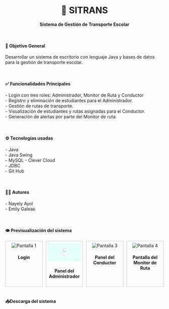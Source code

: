 <div align="center">
<h1>🚌 SITRANS</h1>
<p><strong>Sistema de Gestión de Transporte Escolar</strong></p>
</div>

<br>
<h4>🎯 Objetivo General</h2>
<p>Desarrollar un sistema de escritorio con lenguaje Java y bases de datos para la gestión de transporte escolar.</p>

<br>
<h4>✅ Funcionalidades Principales</h4>
<p>- Login con tres roles: Administrador, Monitor de Ruta y Conductor
<br>
- Registro y eliminación de estudiantes para el Administrador.
<br>
- Gestión de rutas de transporte.
<br>
- Visualización de estudiantes y rutas asignadas para el Conductor.
<br>
- Generación de alertas por parte del Monitor de ruta.</p>

<br>
<h4>⚙ Tecnologías usadas</h4>
<p>- Java<br>- Java Swing<br>- MySQL - Clever Cloud<br>- JDBC<br>- Git Hub</p>

<br>
<h4>👩‍💻 Autores</h4>
<p>- Nayely Ayol<br>- Emily Galeas</p>

<br>
<h4>👁 Previsualización del sistema</h4>
<div style="display: flex; gap: 10px; margin-top: 10px;">
  <div style="flex: 1; border: 1px solid #ccc; padding: 5px; text-align: center;">
    <img src="captura1.jpg" alt="Pantalla 1" style="width: 100%; height: auto;">
    <h4>Login</h4>
  </div>
  <div style="flex: 1; border: 1px solid #ccc; padding: 5px; text-align: center;">
    <img src="ImagenesSistema/login.jpg" alt="Pantalla 2" style="width: 100%; height: auto;">
    <h4>Panel del Administrador</h4>
  </div>
  <div style="flex: 1; border: 1px solid #ccc; padding: 5px; text-align: center;">
    <img src="captura3.jpg" alt="Pantalla 3" style="width: 100%; height: auto;">
    <h4>Panel del Conductor</h4>
  </div>
  <div style="flex: 1; border: 1px solid #ccc; padding: 5px; text-align: center;">
    <img src="captura4.jpg" alt="Pantalla 4" style="width: 100%; height: auto;">
    <h4>Pantalla del Monitor de Ruta</h4>
  </div>
</div>

<br>
<h4>📥Descarga del sistema</h4>

